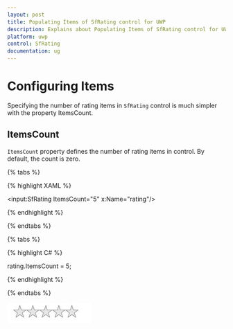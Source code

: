 ```yaml
---
layout: post
title: Populating Items of SfRating control for UWP
description: Explains about Populating Items of SfRating control for UWP
platform: uwp
control: SfRating
documentation: ug
---
```


# Configuring Items

Specifying the number of rating items in `SfRating` control is much simpler with the property ItemsCount.

## ItemsCount

`ItemsCount` property defines the number of rating items in control. By default, the count is zero.

{% tabs %}

{% highlight XAML %}

<input:SfRating ItemsCount="5" x:Name="rating"/>

{% endhighlight %}

{% endtabs %}

{% tabs %}

{% highlight C# %}

rating.ItemsCount = 5;

{% endhighlight %}

{% endtabs %}


![](Configuring-Items-images/Configuring-Items-img1.jpeg)


